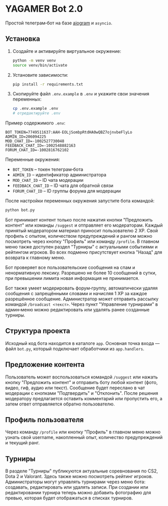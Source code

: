# YAGAMER Bot 2.0

Простой телеграм‑бот на базе [aiogram](https://docs.aiogram.dev/) и `asyncio`.

## Установка

1. Создайте и активируйте виртуальное окружение:
   ```bash
   python -m venv venv
   source venv/bin/activate
   ```
2. Установите зависимости:
   ```bash
   pip install -r requirements.txt
   ```
3. Скопируйте файл `.env.example` в `.env` и укажите свои значения переменных:
   ```bash
   cp .env.example .env
   # отредактируйте .env
   ```

Пример содержимого `.env`:

```env
BOT_TOKEN=7749511637:AAH-EOLjSombpRtdHA0wQBZ7ojnvbeFlyLo
ADMIN_ID=206094225
MOD_CHAT_ID=-1002527730048
FEEDBACK_CHAT_ID=-1002548882163
FORUM_CHAT_ID=-1002816762102
```

Переменные окружения:

- `BOT_TOKEN` – токен телеграм‑бота
- `ADMIN_ID` – идентификатор администратора
- `MOD_CHAT_ID` – ID чата модерации
- `FEEDBACK_CHAT_ID` – ID чата для обратной связи
- `FORUM_CHAT_ID` – ID группы форума для модерации

После настройки переменных окружения запустите бота командой:
```bash
python bot.py
```

Бот принимает контент только после нажатия кнопки "Предложить контент" или команды `/suggest` и отправляет его модераторам.
Каждый принятый модератором материал приносит пользователю 2 XP. Свой профиль с опытом, количеством предупреждений и рангом можно посмотреть через кнопку "Профиль" или команду `/profile`.
В главном меню также доступен раздел "Турниры" с актуальными событиями и рейтингом игроков.
Во всех подменю присутствует кнопка "Назад" для возврата к главному меню.

Бот проверяет все пользовательские сообщения на спам и ненормативную лексику.
Разрешено не более 10 сообщений в сутки, при превышении лимита новая
информация не принимается.

Бот также умеет модерировать форум‑группу, автоматически удаляя
сообщения с запрещёнными словами и начисляя 1 XP за каждое разрешённое
сообщение. Администратор может отправить рассылку командой
`/broadcast <текст>`.
Через пункт "Управление турнирами" в админ‑меню можно редактировать или удалять ранее созданные турниры.

## Структура проекта

Исходный код бота находится в каталоге `app`.
Основная точка входа — файл `bot.py`, который подключает обработчики из `app.handlers`.

## Предложение контента

Пользователь может воспользоваться командой `/suggest` или нажать кнопку "Предложить контент" и отправить боту любой контент
(фото, видео, гиф, аудио или текст). Сообщение будет переслано в чат модерации с
кнопками "Подтвердить" и "Отклонить". После решения модератору предлагается
оставить комментарий или пропустить его, а затем ответ отправляется обратно
пользователю.

## Профиль пользователя

Через команду `/profile` или кнопку "Профиль" в главном меню можно узнать свой username, накопленный опыт, количество предупреждений и текущий ранг.

## Турниры

В разделе "Турниры" публикуются актуальные соревнования по CS2, Dota 2 и Valorant. Здесь также можно посмотреть рейтинг игроков.
Администраторы могут управлять турнирами через меню бота: создавать, редактировать или удалять записи.
При создании или редактировании турнира теперь можно добавить фотографию для превью, которая будет отображаться в списках турниров.
